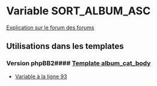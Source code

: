 # Variable SORT_ALBUM_ASC
[Explication sur le forum des forums](http://forum.forumactif.com/t294113-listing-des-variables#SORT_ALBUM_ASC)
## Utilisations dans les templates
### Version phpBB2#### [Template album_cat_body](subsilver/album_cat_body.md)
* [Variable à la ligne 93](../subsilver/album_cat_body.tpl#L93)